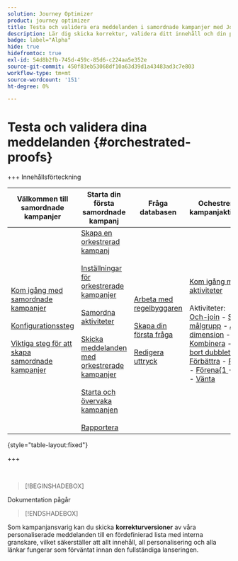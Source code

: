 ```yaml
---
solution: Journey Optimizer
product: journey optimizer
title: Testa och validera era meddelanden i samordnade kampanjer med Journey Optimizer
description: Lär dig skicka korrektur, validera ditt innehåll och din personalisering i en strukturerad kampanj med Adobe Journey Optimizer
badge: label="Alpha"
hide: true
hidefromtoc: true
exl-id: 54d8b2fb-745d-459c-85d6-c224aa5e352e
source-git-commit: 450f83eb53068df10a63d39d1a43483ad3c7e803
workflow-type: tm+mt
source-wordcount: '151'
ht-degree: 0%

---
```


# Testa och validera dina meddelanden {#orchestrated-proofs}

+++ Innehållsförteckning

| Välkommen till samordnade kampanjer | Starta din första samordnade kampanj | Fråga databasen | Ochestrerade kampanjaktiviteter |
|---|---|---|---|
| [Kom igång med samordnade kampanjer](gs-orchestrated-campaigns.md)<br/><br/>[Konfigurationssteg](configuration-steps.md)<br/><br/>[Viktiga steg för att skapa samordnade kampanjer](gs-campaign-creation.md) | [Skapa en orkestrerad kampanj](create-orchestrated-campaign.md)<br/><br/>[Inställningar för orkestrerade kampanjer](orchestrated-campaign-settings.md)<br/><br/>[Samordna aktiviteter](orchestrate-activities.md)<br/><br/>[Skicka meddelanden med orkestrerade kampanjer](send-messages.md)<br/><br/>[Starta och övervaka kampanjen](start-monitor-campaigns.md)<br/><br/>[Rapportera](reporting-campaigns.md) | [Arbeta med regelbyggaren](orchestrated-rule-builder.md)<br/><br/>[Skapa din första fråga](build-query.md)<br/><br/>[Redigera uttryck](edit-expressions.md) | [Kom igång med aktiviteter](activities/about-activities.md)<br/><br/>Aktiviteter:<br/>[Och-join](activities/and-join.md) - [Skapa målgrupp](activities/build-audience.md) - [Ändra dimension](activities/change-dimension.md) - [Kombinera](activities/combine.md) - [Ta bort dubbletter](activities/deduplication.md) - [Förbättra](activities/enrichment.md) - [Förena](activities/fork.md) - [Förena&lbrace;1 ](activities/reconciliation.md) - [Dela](activities/split.md) - [Vänta](activities/wait.md) |

{style="table-layout:fixed"}

+++

<br/>

>[!BEGINSHADEBOX]

Dokumentation pågår

>[!ENDSHADEBOX]

Som kampanjansvarig kan du skicka **korrekturversioner** av våra personaliserade meddelanden till en fördefinierad lista med interna granskare, vilket säkerställer att allt innehåll, all personalisering och alla länkar fungerar som förväntat innan den fullständiga lanseringen.
